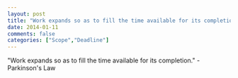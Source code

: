 ```yaml
---
layout: post
title: "Work expands so as to fill the time available for its completion."
date: 2014-01-11
comments: false
categories: ["Scope","Deadline"]
---
```


<span class='quote'>"Work expands so as to fill the time available for its completion."</span>
<span class='by'>- Parkinson's Law</span>
